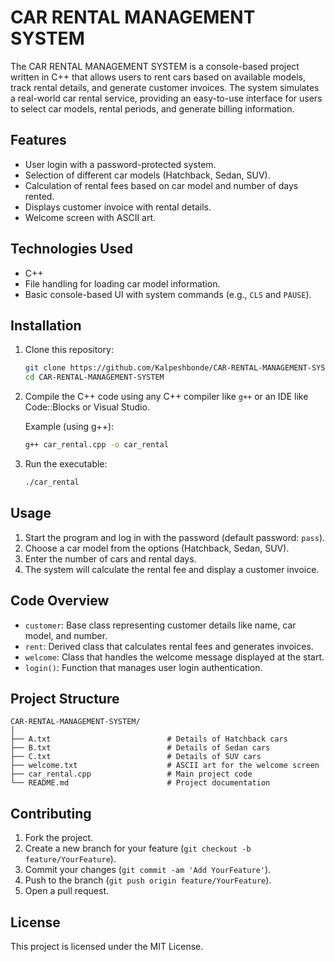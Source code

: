
# CAR RENTAL MANAGEMENT SYSTEM

The CAR RENTAL MANAGEMENT SYSTEM is a console-based project written in C++ that allows users to rent cars based on available models, track rental details, and generate customer invoices. The system simulates a real-world car rental service, providing an easy-to-use interface for users to select car models, rental periods, and generate billing information.

## Features

- User login with a password-protected system.
- Selection of different car models (Hatchback, Sedan, SUV).
- Calculation of rental fees based on car model and number of days rented.
- Displays customer invoice with rental details.
- Welcome screen with ASCII art.

## Technologies Used

- C++
- File handling for loading car model information.
- Basic console-based UI with system commands (e.g., `CLS` and `PAUSE`).

## Installation

1. Clone this repository:
   ```bash
   git clone https://github.com/Kalpeshbonde/CAR-RENTAL-MANAGEMENT-SYSTEM.git
   cd CAR-RENTAL-MANAGEMENT-SYSTEM
   ```

2. Compile the C++ code using any C++ compiler like `g++` or an IDE like Code::Blocks or Visual Studio.

   Example (using g++):
   ```bash
   g++ car_rental.cpp -o car_rental
   ```

3. Run the executable:
   ```bash
   ./car_rental
   ```

## Usage

1. Start the program and log in with the password (default password: `pass`).
2. Choose a car model from the options (Hatchback, Sedan, SUV).
3. Enter the number of cars and rental days.
4. The system will calculate the rental fee and display a customer invoice.

## Code Overview

- `customer`: Base class representing customer details like name, car model, and number.
- `rent`: Derived class that calculates rental fees and generates invoices.
- `welcome`: Class that handles the welcome message displayed at the start.
- `login()`: Function that manages user login authentication.

## Project Structure

```
CAR-RENTAL-MANAGEMENT-SYSTEM/
│
├── A.txt                          # Details of Hatchback cars
├── B.txt                          # Details of Sedan cars
├── C.txt                          # Details of SUV cars
├── welcome.txt                    # ASCII art for the welcome screen
├── car_rental.cpp                 # Main project code
└── README.md                      # Project documentation
```

## Contributing

1. Fork the project.
2. Create a new branch for your feature (`git checkout -b feature/YourFeature`).
3. Commit your changes (`git commit -am 'Add YourFeature'`).
4. Push to the branch (`git push origin feature/YourFeature`).
5. Open a pull request.

## License

This project is licensed under the MIT License.
